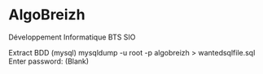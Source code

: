 ﻿# AlgoBreizh
Développement Informatique BTS SIO

Extract BDD (mysql)
mysqldump -u root -p algobreizh > wantedsqlfile.sql
Enter password: (Blank)